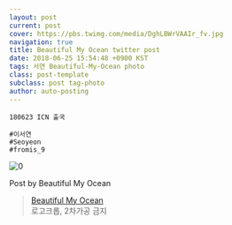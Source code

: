 ```yaml
---
layout: post
current: post
cover: https://pbs.twimg.com/media/DghLBWrVAAIr_fv.jpg
navigation: true
title: Beautiful My Ocean twitter post
date: 2018-06-25 15:54:48 +0900 KST
tags: 서연 Beautiful-My-Ocean photo
class: post-template
subclass: post tag-photo
author: auto-posting
---
```


```  
180623 ICN 출국  
  
#이서연  
#Seoyeon  
#fromis_9  

```

![0](https://pbs.twimg.com/media/DghLBWrVAAIr_fv.jpg)


Post by Beautiful My Ocean

> [Beautiful My Ocean](https://twitter.com/BMO_fromis)  
  로고크롭, 2차가공 금지